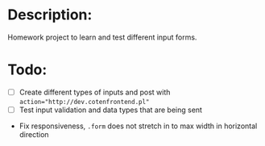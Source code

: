 # Description:
Homework project to learn and test different input forms.
# Todo:
- [ ] Create different types of inputs and post with `action="http://dev.cotenfrontend.pl"`
- [ ] Test input validation and data types that are being sent
- Fix responsiveness, `.form` does not stretch in to max width in horizontal direction